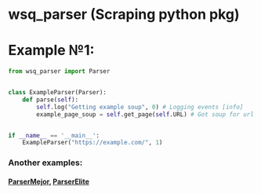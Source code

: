 # wsq_parser (Scraping python pkg)

# Example №1:

```python
from wsq_parser import Parser


class ExampleParser(Parser):
    def parse(self):
        self.log("Getting example soup", 0) # Logging events [info]
        example_page_soup = self.get_page(self.URL) # Got soup for url 


if __name__ == '__main__':
    ExampleParser("https://example.com/", 1)

```
### Another examples:
#### [ParserMejor](https://github.com/WenzzyX/ParserMejor), [ParserElite](https://github.com/WenzzyX/ParserElite)